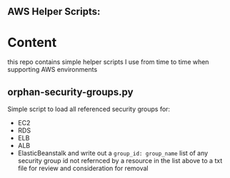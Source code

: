 AWS Helper Scripts:
-------------------

# Content

this repo contains simple helper scripts I use from time to time when supporting AWS environments

## orphan-security-groups.py

Simple script to load all referenced security groups for:
 - EC2
 - RDS
 - ELB
 - ALB
 - ElasticBeanstalk
and write out a `group_id: group_name` list of any security group id not refernced by a resource in the list above to a txt file for review and consideration for removal
